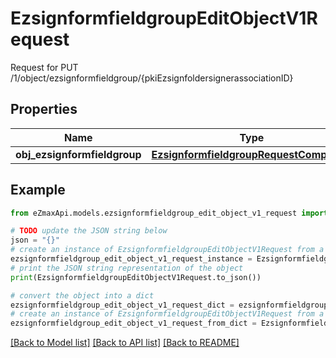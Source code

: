 # EzsignformfieldgroupEditObjectV1Request

Request for PUT /1/object/ezsignformfieldgroup/{pkiEzsignfoldersignerassociationID}

## Properties

Name | Type | Description | Notes
------------ | ------------- | ------------- | -------------
**obj_ezsignformfieldgroup** | [**EzsignformfieldgroupRequestCompound**](EzsignformfieldgroupRequestCompound.md) |  | 

## Example

```python
from eZmaxApi.models.ezsignformfieldgroup_edit_object_v1_request import EzsignformfieldgroupEditObjectV1Request

# TODO update the JSON string below
json = "{}"
# create an instance of EzsignformfieldgroupEditObjectV1Request from a JSON string
ezsignformfieldgroup_edit_object_v1_request_instance = EzsignformfieldgroupEditObjectV1Request.from_json(json)
# print the JSON string representation of the object
print(EzsignformfieldgroupEditObjectV1Request.to_json())

# convert the object into a dict
ezsignformfieldgroup_edit_object_v1_request_dict = ezsignformfieldgroup_edit_object_v1_request_instance.to_dict()
# create an instance of EzsignformfieldgroupEditObjectV1Request from a dict
ezsignformfieldgroup_edit_object_v1_request_from_dict = EzsignformfieldgroupEditObjectV1Request.from_dict(ezsignformfieldgroup_edit_object_v1_request_dict)
```
[[Back to Model list]](../README.md#documentation-for-models) [[Back to API list]](../README.md#documentation-for-api-endpoints) [[Back to README]](../README.md)


